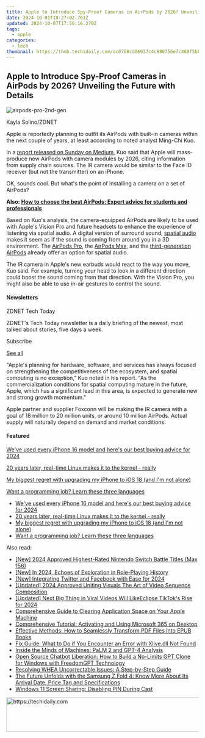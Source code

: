 ```yaml
---
title: Apple to Introduce Spy-Proof Cameras in AirPods by 2026? Unveiling the Future with Details
date: 2024-10-01T18:27:02.761Z
updated: 2024-10-07T17:56:16.270Z
tags:
  - apple
categories:
  - tech
thumbnail: https://thmb.techidaily.com/ac0768cd06937c4c888756e7c488f5bb27ac1d6ad36698509cc3575ae5a17b1c.jpg
---
```


## Apple to Introduce Spy-Proof Cameras in AirPods by 2026? Unveiling the Future with Details

![airpods-pro-2nd-gen](https://www.zdnet.com/a/img/resize/dc65e336e4ed6ccd1bf9b36e4778b23864d79ca0/2024/03/12/e10f80b5-5b9e-4f27-8170-82c8a74e32f8/img-1158.jpg?auto=webp&width=1280)

Kayla Solino/ZDNET

Apple is reportedly planning to outfit its AirPods with built-in cameras within the next couple of years, at least according to noted analyst Ming-Chi Kuo.

In a [report released on Sunday on Medium](https://medium.com/@mingchikuo/%E9%85%8D%E5%82%99ir%E7%9B%B8%E6%A9%9F%E7%9A%84%E6%96%B0%E6%AC%BEairpods%E5%8F%AF%E6%9C%9B%E6%8F%90%E5%8D%87%E4%BA%BA%E6%A9%9F%E4%BA%A4%E4%BA%92%E9%AB%94%E9%A9%97%E8%88%87%E5%BC%B7%E5%8C%96apple%E7%A9%BA%E9%96%93%E9%9F%B3%E8%A8%8A-%E7%A9%BA%E9%96%93%E9%81%8B%E7%AE%97%E7%94%9F%E6%85%8B-new-ir-camera-equipped-airpods-to-enhance-2daa96913d7f), Kuo said that Apple will mass-produce new AirPods with camera modules by 2026, citing information from supply chain sources. The IR camera would be similar to the Face ID receiver (but not the transmitter) on an iPhone.

OK, sounds cool. But what's the point of installing a camera on a set of AirPods?

**Also: [How to choose the best AirPods: Expert advice for students and professionals](https://www.zdnet.com/article/best-airpods/)**

Based on Kuo's analysis, the camera-equipped AirPods are likely to be used with Apple's Vision Pro and future headsets to enhance the experience of listening via spatial audio. A digital version of surround sound, [spatial audio](https://www.zdnet.com/home-and-office/what-is-spatial-audio-heres-everything-you-need-to-know/) makes it seem as if the sound is coming from around you in a 3D environment. The [AirPods Pro](https://www.zdnet.com/article/apple-airpods-pro-2-review/), the [AirPods Max](https://www.zdnet.com/product/apple-airpods-max/), and the [third-generation AirPods](https://www.zdnet.com/article/apple-airpods-3rd-generation-review/) already offer an option for spatial audio.

The IR camera in Apple's new earbuds would react to the way you move, Kuo said. For example, turning your head to look in a different direction could boost the sound coming from that direction. With the Vision Pro, you might also be able to use in-air gestures to control the sound.

#### Newsletters

ZDNET Tech Today

ZDNET's Tech Today newsletter is a daily briefing of the newest, most talked about stories, five days a week.

 Subscribe

[See all](https://www.zdnet.com/newsletters/)

"Apple's planning for hardware, software, and services has always focused on strengthening the competitiveness of the ecosystem, and spatial computing is no exception," Kuo noted in his report. "As the commercialization conditions for spatial computing mature in the future, Apple, which has a significant lead in this area, is expected to generate new and strong growth momentum."

Apple partner and supplier Foxconn will be making the IR camera with a goal of 18 million to 20 million units, or around 10 million AirPods. Actual supply will naturally depend on demand and market conditions.

#### Featured

[We've used every iPhone 16 model and here's our best buying advice for 2024](https://www.zdnet.com/article/iphone-16-pro-max-buying-advice-2024/ "We've used every iPhone 16 model and here's our best buying advice for 2024")

[20 years later, real-time Linux makes it to the kernel - really](https://www.zdnet.com/article/20-years-later-real-time-linux-makes-it-to-the-kernel-really/ "20 years later, real-time Linux makes it to the kernel - really")

[My biggest regret with upgrading my iPhone to iOS 18 (and I'm not alone)](https://www.zdnet.com/article/my-biggest-regret-with-upgrading-my-iphone-to-ios-18-and-im-not-alone/ "My biggest regret with upgrading my iPhone to iOS 18 (and I'm not alone)")

[Want a programming job? Learn these three languages](https://www.zdnet.com/article/want-a-programming-job-learn-these-three-languages/ "Want a programming job? Learn these three languages")

* [We've used every iPhone 16 model and here's our best buying advice for 2024](https://www.zdnet.com/article/iphone-16-pro-max-buying-advice-2024/ "We've used every iPhone 16 model and here's our best buying advice for 2024")
* [20 years later, real-time Linux makes it to the kernel - really](https://www.zdnet.com/article/20-years-later-real-time-linux-makes-it-to-the-kernel-really/ "20 years later, real-time Linux makes it to the kernel - really")
* [My biggest regret with upgrading my iPhone to iOS 18 (and I'm not alone)](https://www.zdnet.com/article/my-biggest-regret-with-upgrading-my-iphone-to-ios-18-and-im-not-alone/ "My biggest regret with upgrading my iPhone to iOS 18 (and I'm not alone)")
* [Want a programming job? Learn these three languages](https://www.zdnet.com/article/want-a-programming-job-learn-these-three-languages/ "Want a programming job? Learn these three languages")

<ins class="adsbygoogle"
     style="display:block"
     data-ad-format="autorelaxed"
     data-ad-client="ca-pub-7571918770474297"
     data-ad-slot="1223367746"></ins>

<ins class="adsbygoogle"
     style="display:block"
     data-ad-client="ca-pub-7571918770474297"
     data-ad-slot="8358498916"
     data-ad-format="auto"
     data-full-width-responsive="true"></ins>

<span class="atpl-alsoreadstyle">Also read:</span>
<div><ul>
<li><a href="https://visual-screen-recording.techidaily.com/new-2024-approved-highest-rated-nintendo-switch-battle-titles-max-156/"><u>[New] 2024 Approved Highest-Rated Nintendo Switch Battle Titles (Max 156)</u></a></li>
<li><a href="https://desktop-recording.techidaily.com/new-in-2024-echoes-of-exploration-in-role-playing-history/"><u>[New] In 2024, Echoes of Exploration in Role-Playing History</u></a></li>
<li><a href="https://facebook-videos.techidaily.com/new-integrating-twitter-and-facebook-with-ease-for-2024/"><u>[New] Integrating Twitter and Facebook with Ease for 2024</u></a></li>
<li><a href="https://screen-mirroring-recording.techidaily.com/updated-2024-approved-uniting-visuals-the-art-of-video-sequence-composition/"><u>[Updated] 2024 Approved Uniting Visuals The Art of Video Sequence Composition</u></a></li>
<li><a href="https://tiktok-clips.techidaily.com/updated-next-big-thing-in-viral-videos-will-likeeclipse-tiktoks-rise-for-2024/"><u>[Updated] Next Big Thing in Viral Videos Will LikeEclipse TikTok's Rise for 2024</u></a></li>
<li><a href="https://techno-recovery.techidaily.com/comprehensive-guide-to-clearing-application-space-on-your-apple-machine/"><u>Comprehensive Guide to Clearing Application Space on Your Apple Machine</u></a></li>
<li><a href="https://techno-recovery.techidaily.com/comprehensive-tutorial-activating-and-using-microsoft-365-on-desktop/"><u>Comprehensive Tutorial: Activating and Using Microsoft 365 on Desktop</u></a></li>
<li><a href="https://win-marvelous.techidaily.com/effective-methods-how-to-seamlessly-transform-pdf-files-into-epub-books/"><u>Effective Methods: How to Seamlessly Transform PDF Files Into EPUB Books</u></a></li>
<li><a href="https://techno-recovery.techidaily.com/fix-guide-what-to-do-if-you-encounter-an-error-with-xlivedll-not-found/"><u>Fix Guide: What to Do if You Encounter an Error with Xlive.dll Not Found</u></a></li>
<li><a href="https://tech-savvy.techidaily.com/inside-the-minds-of-machines-palm-2-and-gpt-4-analysis/"><u>Inside the Minds of Machines: PaLM 2 and GPT-4 Analysis</u></a></li>
<li><a href="https://tech-hub.techidaily.com/open-source-chatbot-liberation-how-to-build-a-no-limits-gpt-clone-for-windows-with-freedomgpt-technology/"><u>Open Source Chatbot Liberation: How to Build a No-Limits GPT Clone for Windows with FreedomGPT Technology</u></a></li>
<li><a href="https://techno-recovery.techidaily.com/resolving-whea-uncorrectable-issues-a-step-by-step-guide/"><u>Resolving WHEA Uncorrectable Issues: A Step-by-Step Guide</u></a></li>
<li><a href="https://techno-recovery.techidaily.com/the-future-unfolds-with-the-samsung-z-fold-4-know-more-about-its-arrival-date-price-tag-and-specifications/"><u>The Future Unfolds with the Samsung Z Fold 4: Know More About Its Arrival Date, Price Tag and Specifications</u></a></li>
<li><a href="https://win11.techidaily.com/windows-11-screen-sharing-disabling-pin-during-cast/"><u>Windows 11 Screen Sharing: Disabling PIN During Cast</u></a></li>
</ul></div>

<!-- affiliate ads begin -->
<a href="https://laganoo.pxf.io/c/5597632/1484909/16446" target="_top" id="1484909">
  <img src="//a.impactradius-go.com/display-ad/16446-1484909" border="0" alt="https://techidaily.com" width="728" height="90"/>
</a>
<img height="0" width="0" src="https://laganoo.pxf.io/i/5597632/1484909/16446" style="position:absolute;visibility:hidden;" border="0" />
<!-- affiliate ads end -->

